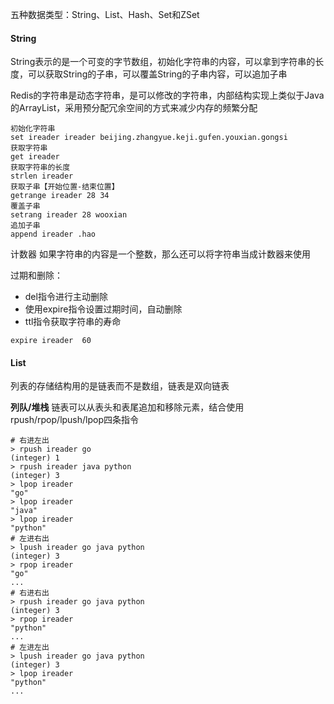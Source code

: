 五种数据类型：String、List、Hash、Set和ZSet

#### String

String表示的是一个可变的字节数组，初始化字符串的内容，可以拿到字符串的长度，可以获取String的子串，可以覆盖String的子串内容，可以追加子串

Redis的字符串是动态字符串，是可以修改的字符串，内部结构实现上类似于Java的ArrayList，采用预分配冗余空间的方式来减少内存的频繁分配

```redis
初始化字符串
set ireader ireader beijing.zhangyue.keji.gufen.youxian.gongsi
获取字符串
get ireader
获取字符串的长度
strlen ireader
获取子串【开始位置-结束位置】
getrange ireader 28 34
覆盖子串
setrang ireader 28 wooxian
追加子串
append ireader .hao
```

计数器 如果字符串的内容是一个整数，那么还可以将字符串当成计数器来使用

过期和删除：

- del指令进行主动删除
- 使用expire指令设置过期时间，自动删除
- ttl指令获取字符串的寿命

```redis
expire ireader  60
```

#### List

列表的存储结构用的是链表而不是数组，链表是双向链表

**列队/堆栈** 链表可以从表头和表尾追加和移除元素，结合使用rpush/rpop/lpush/lpop四条指令

```redis
# 右进左出
> rpush ireader go
(integer) 1
> rpush ireader java python
(integer) 3
> lpop ireader
"go"
> lpop ireader
"java"
> lpop ireader
"python"
# 左进右出
> lpush ireader go java python
(integer) 3
> rpop ireader
"go"
...
# 右进右出
> rpush ireader go java python
(integer) 3
> rpop ireader 
"python"
...
# 左进左出
> lpush ireader go java python
(integer) 3
> lpop ireader
"python"
...
```

